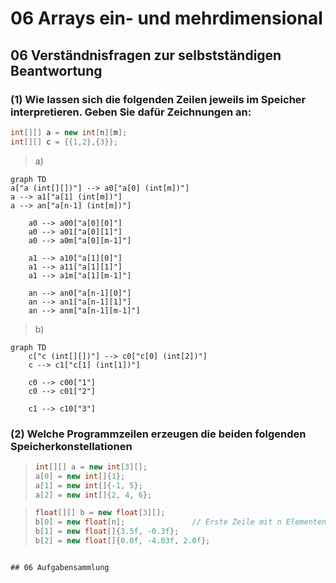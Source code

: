 # 06 Arrays ein- und mehrdimensional
## 06 Verständnisfragen zur selbstständigen Beantwortung
### (1) Wie lassen sich die folgenden Zeilen jeweils im Speicher interpretieren. Geben Sie dafür Zeichnungen an:
```Java
int[][] a = new int[n][m];
int[][] c = {{1,2},{3}};
```
> a)
```mermaid
graph TD
a["a (int[][])"] --> a0["a[0] (int[m])"]
a --> a1["a[1] (int[m])"]
a --> an["a[n-1] (int[m])"]

    a0 --> a00["a[0][0]"]
    a0 --> a01["a[0][1]"]
    a0 --> a0m["a[0][m-1]"]
    
    a1 --> a10["a[1][0]"]
    a1 --> a11["a[1][1]"]
    a1 --> a1m["a[1][m-1]"]
    
    an --> an0["a[n-1][0]"]
    an --> an1["a[n-1][1]"]
    an --> anm["a[n-1][m-1]"]
```
> b)

```mermaid
graph TD
    c["c (int[][])"] --> c0["c[0] (int[2])"]
    c --> c1["c[1] (int[1])"]
    
    c0 --> c00["1"]
    c0 --> c01["2"]
    
    c1 --> c10["3"]
```
### (2) Welche Programmzeilen erzeugen die beiden folgenden Speicherkonstellationen
> ```JAVA
> int[][] a = new int[3][];
> a[0] = new int[]{1};      
> a[1] = new int[]{-1, 5};   
> a[2] = new int[]{2, 4, 6}; 

> ```JAVA
> float[][] b = new float[3][];      
> b[0] = new float[n];               // Erste Zeile mit n Elementen (n unbestimmt).
> b[1] = new float[]{3.5f, -0.3f};   
> b[2] = new float[]{0.0f, -4.03f, 2.0f};
```

## 06 Aufgabensammlung





